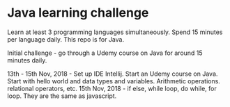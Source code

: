 # Java learning challenge

Learn at least 3 programming languages simultaneously.
Spend 15 minutes per language daily.
This repo is for Java.

Initial challenge - go through a Udemy course on Java for around 15 minutes daily.

13th - 15th Nov, 2018 - Set up IDE Intellij. Start an Udemy course on Java. Start with hello world and data types and variables. Arithmetic operations. relational operators, etc.
15th Nov, 2018 - if else, while loop, do while, for loop.  They are the same as javascript.
